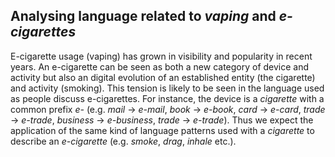 ## Analysing language related to _vaping_ and _e-cigarettes_

E-cigarette usage (vaping) has grown in visibility and popularity in recent years. 
An e-cigarette can be seen as both a new category of device and activity but also 
an digital evolution of an established entity (the cigarette) and activity (smoking). 
This tension is likely to be seen in the language used as people discuss e-cigarettes. 
For instance, the device is a _cigarette_ with a common prefix _e-_ (e.g. _mail_ -> _e-mail_, 
_book_ -> _e-book_, _card_ -> _e-card_, _trade_ -> _e-trade_, _business_ -> _e-business_, _trade_ -> _e-trade_). 
Thus we expect the application of the same kind of language patterns used with a _cigarette_ to describe 
an _e-cigarette_ (e.g. _smoke_, _drag_, _inhale_ etc.).


